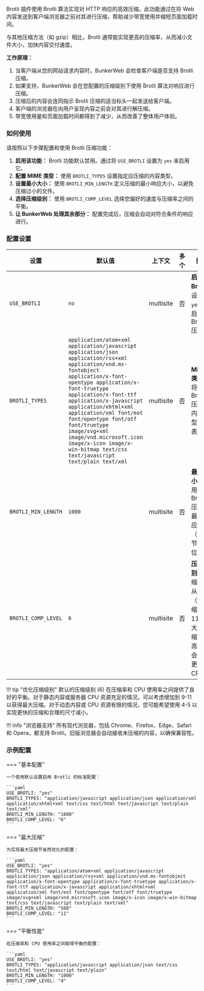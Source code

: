Brotli 插件使用 Brotli 算法实现对 HTTP 响应的高效压缩。此功能通过在将 Web 内容发送到客户端浏览器之前对其进行压缩，帮助减少带宽使用并缩短页面加载时间。

与其他压缩方法（如 gzip）相比，Brotli 通常能实现更高的压缩率，从而减小文件大小，加快内容交付速度。

**工作原理：**

1.  当客户端从您的网站请求内容时，BunkerWeb 会检查客户端是否支持 Brotli 压缩。
2.  如果支持，BunkerWeb 会在您配置的压缩级别下使用 Brotli 算法对响应进行压缩。
3.  压缩后的内容会连同指示 Brotli 压缩的适当标头一起发送给客户端。
4.  客户端的浏览器在向用户呈现内容之前会对其进行解压缩。
5.  带宽使用量和页面加载时间都得到了减少，从而改善了整体用户体验。

### 如何使用

请按照以下步骤配置和使用 Brotli 压缩功能：

1.  **启用该功能：** Brotli 功能默认禁用。通过将 `USE_BROTLI` 设置为 `yes` 来启用它。
2.  **配置 MIME 类型：** 使用 `BROTLI_TYPES` 设置指定应压缩的内容类型。
3.  **设置最小大小：** 使用 `BROTLI_MIN_LENGTH` 定义压缩的最小响应大小，以避免压缩过小的文件。
4.  **选择压缩级别：** 使用 `BROTLI_COMP_LEVEL` 选择您偏好的速度与压缩率之间的平衡。
5.  **让 BunkerWeb 处理其余部分：** 配置完成后，压缩会自动对符合条件的响应进行。

### 配置设置

| 设置                | 默认值                                                                                                                                                                                                                                                                                                                                                                                                                           | 上下文    | 多个 | 描述                                                                               |
| ------------------- | -------------------------------------------------------------------------------------------------------------------------------------------------------------------------------------------------------------------------------------------------------------------------------------------------------------------------------------------------------------------------------------------------------------------------------- | --------- | ---- | ---------------------------------------------------------------------------------- |
| `USE_BROTLI`        | `no`                                                                                                                                                                                                                                                                                                                                                                                                                             | multisite | 否   | **启用 Brotli：** 设置为 `yes` 以启用 Brotli 压缩。                                |
| `BROTLI_TYPES`      | `application/atom+xml application/javascript application/json application/rss+xml application/vnd.ms-fontobject application/x-font-opentype application/x-font-truetype application/x-font-ttf application/x-javascript application/xhtml+xml application/xml font/eot font/opentype font/otf font/truetype image/svg+xml image/vnd.microsoft.icon image/x-icon image/x-win-bitmap text/css text/javascript text/plain text/xml` | multisite | 否   | **MIME 类型：** 将使用 Brotli 压缩的内容类型列表。                                 |
| `BROTLI_MIN_LENGTH` | `1000`                                                                                                                                                                                                                                                                                                                                                                                                                           | multisite | 否   | **最小大小：** 应用 Brotli 压缩的最小响应大小（以字节为单位）。                    |
| `BROTLI_COMP_LEVEL` | `6`                                                                                                                                                                                                                                                                                                                                                                                                                              | multisite | 否   | **压缩级别：** 压缩级别从 0（不压缩）到 11（最大压缩）。较高的值会使用更多的 CPU。 |

!!! tip "优化压缩级别"
    默认的压缩级别 (6) 在压缩率和 CPU 使用率之间提供了良好的平衡。对于静态内容或服务器 CPU 资源充足的情况，可以考虑增加到 9-11 以获得最大压缩。对于动态内容或 CPU 资源有限的情况，您可能希望使用 4-5 以实现更快的压缩和合理的尺寸减小。

!!! info "浏览器支持"
    所有现代浏览器，包括 Chrome、Firefox、Edge、Safari 和 Opera，都支持 Brotli。旧版浏览器会自动接收未压缩的内容，以确保兼容性。

### 示例配置

=== "基本配置"

    一个使用默认设置启用 Brotli 的标准配置：

    ```yaml
    USE_BROTLI: "yes"
    BROTLI_TYPES: "application/javascript application/json application/xml application/xhtml+xml text/css text/html text/javascript text/plain text/xml"
    BROTLI_MIN_LENGTH: "1000"
    BROTLI_COMP_LEVEL: "6"
    ```

=== "最大压缩"

    为实现最大压缩节省而优化的配置：

    ```yaml
    USE_BROTLI: "yes"
    BROTLI_TYPES: "application/atom+xml application/javascript application/json application/rss+xml application/vnd.ms-fontobject application/x-font-opentype application/x-font-truetype application/x-font-ttf application/x-javascript application/xhtml+xml application/xml font/eot font/opentype font/otf font/truetype image/svg+xml image/vnd.microsoft.icon image/x-icon image/x-win-bitmap text/css text/javascript text/plain text/xml"
    BROTLI_MIN_LENGTH: "500"
    BROTLI_COMP_LEVEL: "11"
    ```

=== "平衡性能"

    在压缩率和 CPU 使用率之间取得平衡的配置：

    ```yaml
    USE_BROTLI: "yes"
    BROTLI_TYPES: "application/javascript application/json text/css text/html text/javascript text/plain"
    BROTLI_MIN_LENGTH: "1000"
    BROTLI_COMP_LEVEL: "4"
    ```
